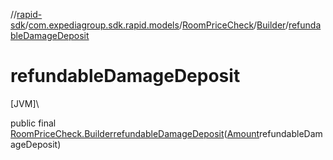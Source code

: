 //[rapid-sdk](../../../../index.md)/[com.expediagroup.sdk.rapid.models](../../index.md)/[RoomPriceCheck](../index.md)/[Builder](index.md)/[refundableDamageDeposit](refundable-damage-deposit.md)

# refundableDamageDeposit

[JVM]\

public final [RoomPriceCheck.Builder](index.md)[refundableDamageDeposit](refundable-damage-deposit.md)([Amount](../../-amount/index.md)refundableDamageDeposit)
